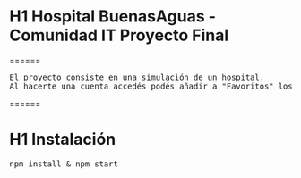 # H1 Hospital BuenasAguas - Comunidad IT Proyecto Final
======

<pre>El proyecto consiste en una simulación de un hospital.
Al hacerte una cuenta accedés podés añadir a "Favoritos" los medicamentos y los médicos que están guardados en una base de datos y también eliminarlos!</pre>

======

# H1 Instalación

<pre>npm install & npm start</pre>